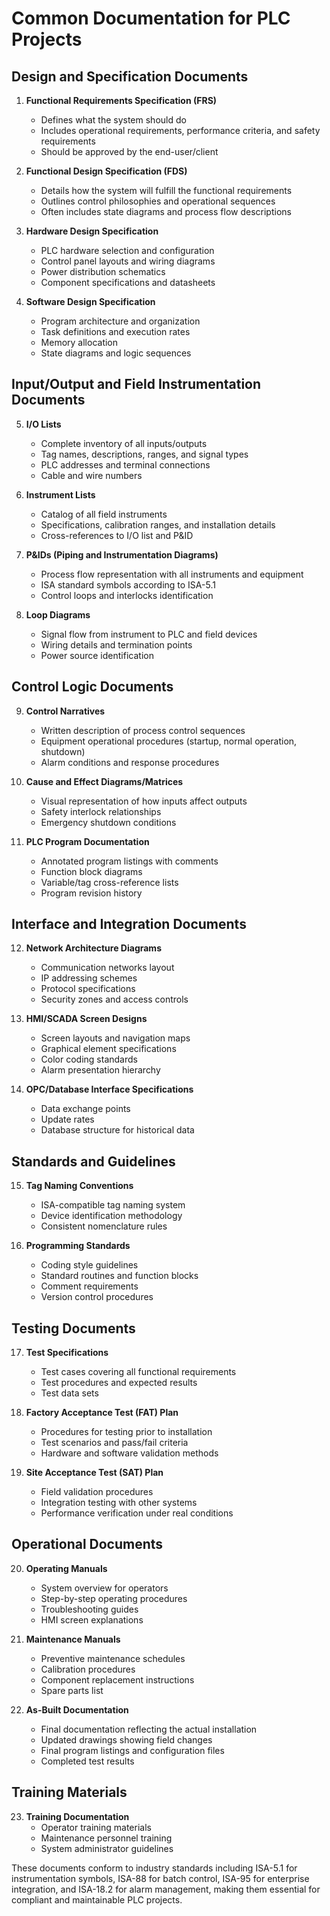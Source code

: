 # Common Documentation for PLC Projects

## Design and Specification Documents

1. **Functional Requirements Specification (FRS)**
   - Defines what the system should do
   - Includes operational requirements, performance criteria, and safety requirements
   - Should be approved by the end-user/client

2. **Functional Design Specification (FDS)**
   - Details how the system will fulfill the functional requirements
   - Outlines control philosophies and operational sequences
   - Often includes state diagrams and process flow descriptions

3. **Hardware Design Specification**
   - PLC hardware selection and configuration
   - Control panel layouts and wiring diagrams
   - Power distribution schematics
   - Component specifications and datasheets

4. **Software Design Specification**
   - Program architecture and organization
   - Task definitions and execution rates
   - Memory allocation
   - State diagrams and logic sequences

## Input/Output and Field Instrumentation Documents

5. **I/O Lists**
   - Complete inventory of all inputs/outputs
   - Tag names, descriptions, ranges, and signal types
   - PLC addresses and terminal connections
   - Cable and wire numbers

6. **Instrument Lists**
   - Catalog of all field instruments
   - Specifications, calibration ranges, and installation details
   - Cross-references to I/O list and P&ID

7. **P&IDs (Piping and Instrumentation Diagrams)**
   - Process flow representation with all instruments and equipment
   - ISA standard symbols according to ISA-5.1
   - Control loops and interlocks identification

8. **Loop Diagrams**
   - Signal flow from instrument to PLC and field devices
   - Wiring details and termination points
   - Power source identification

## Control Logic Documents

9. **Control Narratives**
   - Written description of process control sequences
   - Equipment operational procedures (startup, normal operation, shutdown)
   - Alarm conditions and response procedures

10. **Cause and Effect Diagrams/Matrices**
    - Visual representation of how inputs affect outputs
    - Safety interlock relationships
    - Emergency shutdown conditions

11. **PLC Program Documentation**
    - Annotated program listings with comments
    - Function block diagrams
    - Variable/tag cross-reference lists
    - Program revision history

## Interface and Integration Documents

12. **Network Architecture Diagrams**
    - Communication networks layout
    - IP addressing schemes
    - Protocol specifications
    - Security zones and access controls

13. **HMI/SCADA Screen Designs**
    - Screen layouts and navigation maps
    - Graphical element specifications
    - Color coding standards
    - Alarm presentation hierarchy

14. **OPC/Database Interface Specifications**
    - Data exchange points
    - Update rates
    - Database structure for historical data

## Standards and Guidelines

15. **Tag Naming Conventions**
    - ISA-compatible tag naming system
    - Device identification methodology
    - Consistent nomenclature rules

16. **Programming Standards**
    - Coding style guidelines
    - Standard routines and function blocks
    - Comment requirements
    - Version control procedures

## Testing Documents

17. **Test Specifications**
    - Test cases covering all functional requirements
    - Test procedures and expected results
    - Test data sets

18. **Factory Acceptance Test (FAT) Plan**
    - Procedures for testing prior to installation
    - Test scenarios and pass/fail criteria
    - Hardware and software validation methods

19. **Site Acceptance Test (SAT) Plan**
    - Field validation procedures
    - Integration testing with other systems
    - Performance verification under real conditions

## Operational Documents

20. **Operating Manuals**
    - System overview for operators
    - Step-by-step operating procedures
    - Troubleshooting guides
    - HMI screen explanations

21. **Maintenance Manuals**
    - Preventive maintenance schedules
    - Calibration procedures
    - Component replacement instructions
    - Spare parts list

22. **As-Built Documentation**
    - Final documentation reflecting the actual installation
    - Updated drawings showing field changes
    - Final program listings and configuration files
    - Completed test results

## Training Materials

23. **Training Documentation**
    - Operator training materials
    - Maintenance personnel training
    - System administrator guidelines

These documents conform to industry standards including ISA-5.1 for instrumentation symbols, ISA-88 for batch control, ISA-95 for enterprise integration, and ISA-18.2 for alarm management, making them essential for compliant and maintainable PLC projects.
